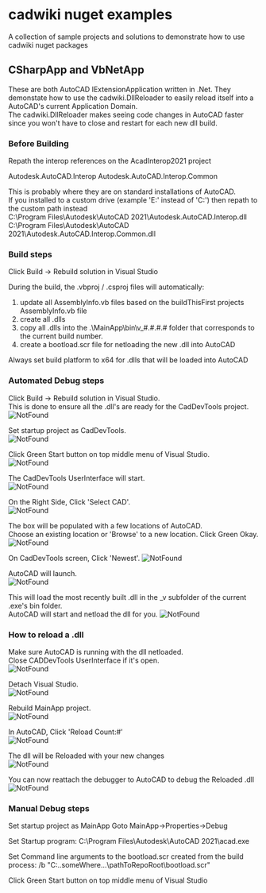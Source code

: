 # cadwiki nuget examples
A collection of sample projects and solutions to demonstrate how to use cadwiki nuget packages

## CSharpApp and VbNetApp  
These are both AutoCAD IExtensionApplication written in .Net.
They demonstate how to use the cadwiki.DllReloader to easily reload itself into a AutoCAD's current Application Domain.  
The cadwiki.DllReloader makes seeing code changes in AutoCAD faster since you won't have to close and restart for each new dll build.  

### Before Building
Repath the interop references on the AcadInterop2021 project

Autodesk.AutoCAD.Interop
Autodesk.AutoCAD.Interop.Common

This is probably where they are on standard installations of AutoCAD.  
If you installed to a custom drive (example 'E:\' instead of 'C:\') then repath to the custom path instead  
C:\Program Files\Autodesk\AutoCAD 2021\Autodesk.AutoCAD.Interop.dll  
C:\Program Files\Autodesk\AutoCAD 2021\Autodesk.AutoCAD.Interop.Common.dll  

### Build steps
Click Build -> Rebuild solution in Visual Studio

During the build, the .vbproj / .csproj files will automatically:
1. update all AssemblyInfo.vb files based on the buildThisFirst projects AssemblyInfo.vb file
1. create all .dlls
1. copy all .dlls into the .\MainApp\bin\v_#.#.#.# folder that corresponds to the current build number.  
1. create a bootload.scr file for netloading the new .dll into AutoCAD

Always set build platform to x64 for .dlls that will be loaded into AutoCAD

### Automated Debug steps

Click Build -> Rebuild solution in Visual Studio.  
This is done to ensure all the .dll's are ready for the CadDevTools project.  
![NotFound](./VbNetApp/screenshots/automated-debug-0-rebuild-solution.png)   

Set startup project as CadDevTools.  
![NotFound](./VbNetApp/screenshots/automated-debug-1-set-startup-project.png)  

Click Green Start button on top middle menu of Visual Studio.  
![NotFound](./VbNetApp/screenshots/automated-debug-2-start-debug.png)  

The CadDevTools UserInterface will start.  
![NotFound](./VbNetApp/screenshots/automated-debug-3-CadDevTools-UserInterface.png)  

On the Right Side, Click 'Select CAD'.  
![NotFound](./VbNetApp/screenshots/automated-debug-4-CadDevTools-SelectCAD.png)  

The box will be populated with a few locations of AutoCAD.  
Choose an existing location or 'Browse' to a new location.
Click Green Okay. 
![NotFound](./VbNetApp/screenshots/automated-debug-5-CadDevTools-Select-AutoCAD-location.png)  

On CadDevTools screen, Click 'Newest'.
![NotFound](./VbNetApp/screenshots/automated-debug-6-CadDevTools-Newest.png)  

AutoCAD will launch.  
![NotFound](./VbNetApp/screenshots/automated-debug-7-CadDevTools-AutoCAD-Launch.png)    

This will load the most recently built .dll in the _v subfolder of the current .exe's bin folder.  
AutoCAD will start and netload the dll for you.
![NotFound](./VbNetApp/screenshots/automated-debug-8-CadDevTools-AutoCAD-netload.png)


### How to reload a .dll  
Make sure AutoCAD is running with the dll netloaded.  
Close CADDevTools UserInterface if it's open.  
![NotFound](./VbNetApp/screenshots/autocad-reload-a-dll-1-close-CadDevTools-Interface.png)  

Detach Visual Studio.  
![NotFound](./VbNetApp/screenshots/autocad-reload-a-dll-2-deatch-all.png)

Rebuild MainApp project.  
![NotFound](./VbNetApp/screenshots/autocad-reload-a-dll-3-rebuild-MainApp.png)  

In AutoCAD, Click 'Reload Count:#'  
![NotFound](./VbNetApp/screenshots/autocad-reload-a-dll-4-click-ReloadCount.png)    

The dll will be Reloaded with your new changes  
![NotFound](./VbNetApp/screenshots/autocad-reload-a-dll-5-dll-is-reloaded.png)   

You can now reattach the debugger to AutoCAD to debug the Reloaded .dll  
![NotFound](./VbNetApp/screenshots/autocad-reload-a-dll-6-attach-to-process.png)  

### Manual Debug steps
Set startup project as MainApp
Goto MainApp->Properties->Debug

Set Startup program:
C:\Program Files\Autodesk\AutoCAD 2021\acad.exe

Set Command line arguments to the bootload.scr created from the build process:
/b "C:\..someWhere...\pathToRepoRoot\bootload.scr"

Click Green Start button on top middle menu of Visual Studio  